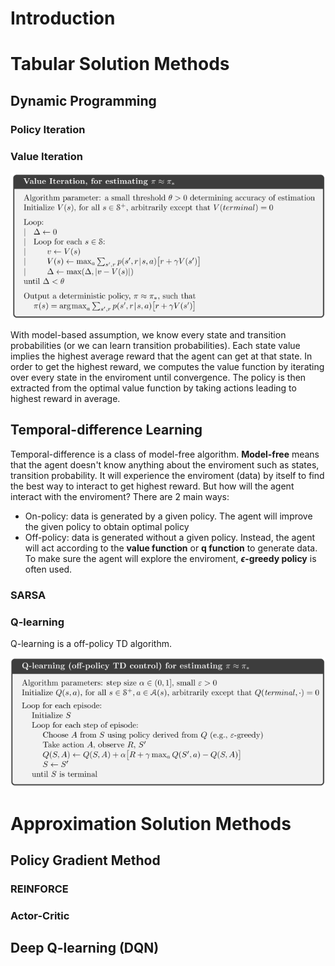 Introduction
====================

Tabular Solution Methods
=========================

## Dynamic Programming

### Policy Iteration

### Value Iteration

![Value Iteration Algorithm](VI_algo.PNG "Value Iteration Algorithm")

With model-based assumption, we know every state and transition probabilities (or we can learn transition probabilities). Each state value implies the highest average reward that the agent can get at that state. In order to get the highest reward, we computes the value function by iterating over every state in the enviroment until convergence. The policy is then extracted from the optimal value function by taking actions leading to highest reward in average.

## Temporal-difference Learning

Temporal-difference is a class of model-free algorithm. **Model-free** means that the agent doesn't know anything about the enviroment such as states, transition probability. It will experience the enviroment (data) by itself to find the best way to interact to get highest reward. But how will the agent interact with the enviroment? There are 2 main ways:

- On-policy: data is generated by a given policy. The agent will improve the given policy to obtain optimal policy
- Off-policy: data is generated without a given policy. Instead, the agent will act according to the **value function** or **q function** to generate data. To make sure the agent will explore the enviroment, **$\epsilon$-greedy policy** is often used.

### SARSA

### Q-learning

Q-learning is a off-policy TD algorithm.

![Value Iteration Algorithm](Q_learning.PNG "Value Iteration Algorithm")

Approximation Solution Methods
=========================

## Policy Gradient Method

### REINFORCE

### Actor-Critic

## Deep Q-learning (DQN)
